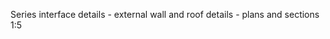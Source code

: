 <span class="transform-to-uppercase">Series interface details - external wall and roof details - plans and sections <span class="highlight-red">1:5</span></span>